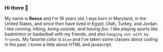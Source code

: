 ### Hi there 👋

My name is __Reece__ and I'm 16 years old. I was born in Maryland, in the United States, and since then have lived in Egypt, Utah, Turkey, and Jordan. I like _running, hiking, being outside, and having fun_. I like playing sports like badminton or basketball with my friends, and also `hanging out with my friends`. My favorite color is `blue` and I've taken some classes about coding in the past. I know a little about HTML and javascript.

